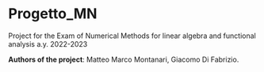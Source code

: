 # Progetto_MN
Project for the Exam of Numerical Methods for linear algebra and functional analysis a.y. 2022-2023

**Authors of the project**: Matteo Marco Montanari, Giacomo Di Fabrizio.
